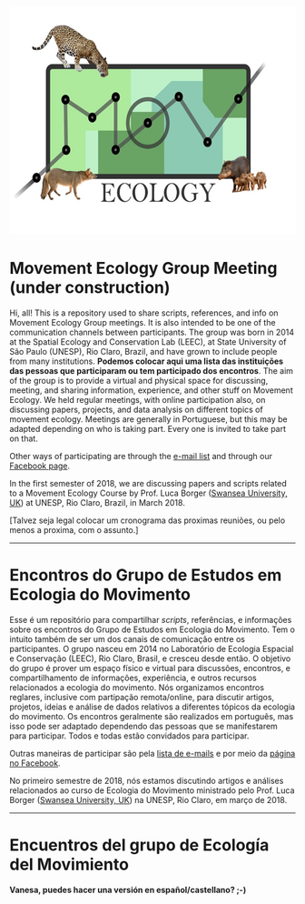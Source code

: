 <p align="center">
  <img src=https://github.com/LEEClab/MovEcology_Meeting/blob/master/Logos/Mammals.jpg width="600" height="400" />
</p>

# Movement Ecology Group Meeting (under construction)

Hi, all! This is a repository used to share scripts, references, and info on Movement Ecology Group meetings. It is also intended to be one of the communication channels between participants. The group was born in 2014 at the Spatial Ecology and Conservation Lab (LEEC), at State University of São Paulo (UNESP), Rio Claro, Brazil, and have grown to include people from many institutions. **Podemos colocar aqui uma lista das instituições das pessoas que participaram ou tem participado dos encontros**. The aim of the group is to provide a virtual and physical space for discussing, meeting, and sharing information, experience, and other stuff on Movement Ecology. We held regular meetings, with online participation also, on discussing papers, projects, and data analysis on different topics of movement ecology. Meetings are generally in Portuguese, but this may be adapted depending on who is taking part. Every one is invited to take part on that.

Other ways of participating are through the [e-mail list](https://groups.google.com/forum/#!forum/mov_ecology) and through our [Facebook page](https://www.facebook.com/movementecology/about/).

In the first semester of 2018, we are discussing papers and scripts related to a Movement Ecology Course by Prof. Luca Borger ([Swansea University, UK](http://www.swansea.ac.uk/staff/science/biosciences/l.borger/)) at UNESP, Rio Claro, Brazil, in March 2018.

[Talvez seja legal colocar um cronograma das proximas reuniões, ou pelo menos a proxima, com o assunto.]

____________________________

# Encontros do Grupo de Estudos em Ecologia do Movimento

Esse é um repositório para compartilhar _scripts_, referências, e informações sobre os encontros do Grupo de Estudos em Ecologia do Movimento. Tem o intuito também de ser um dos canais de comunicação entre os participantes. O grupo nasceu em 2014 no Laboratório de Ecologia Espacial e Conservação (LEEC), Rio Claro, Brasil, e cresceu desde então. O objetivo do grupo é prover um espaço físico e virtual para discussões, encontros, e compartilhamento de informações, experiência, e outros recursos relacionados a ecologia do movimento. Nós organizamos encontros reglares, inclusive com partipação remota/online, para discutir artigos, projetos, ideias e análise de dados relativos a diferentes tópicos da ecologia do movimento. Os encontros geralmente são realizados em português, mas isso pode ser adaptado dependendo das pessoas que se manifestarem para participar. Todos e todas estão convidados para participar.

Outras maneiras de participar são pela [lista de e-mails](https://groups.google.com/forum/#!forum/mov_ecology) e por meio da [página no Facebook](https://www.facebook.com/movementecology/about/).

No primeiro semestre de 2018, nós estamos discutindo artigos e análises relacionados ao curso de Ecologia do Movimento ministrado pelo Prof. Luca Borger ([Swansea University, UK](http://www.swansea.ac.uk/staff/science/biosciences/l.borger/)) na UNESP, Rio Claro, em março de 2018.

_______________________________

# Encuentros del grupo de Ecología del Movimiento

**Vanesa, puedes hacer una versión en español/castellano? ;-)**

